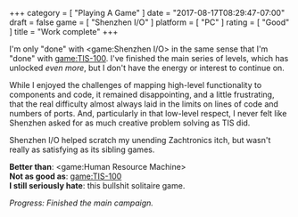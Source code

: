 +++
category = [ "Playing A Game" ]
date = "2017-08-17T08:29:47-07:00"
draft = false
game = [ "Shenzhen I/O" ]
platform = [ "PC" ]
rating = [ "Good" ]
title = "Work complete"
+++

I'm only "done" with <game:Shenzhen I/O> in the same sense that I'm "done" with <game:TIS-100>.  I've finished the main series of levels, which has unlocked <i>even more</i>, but I don't have the energy or interest to continue on.

While I enjoyed the challenges of mapping high-level functionality to components and code, it remained disappointing, and a little frustrating, that the real difficulty almost always laid in the limits on lines of code and numbers of ports.  And, particularly in that low-level respect, I never felt like Shenzhen asked for as much creative problem solving as TIS did.

Shenzhen I/O helped scratch my unending Zachtronics itch, but wasn't really as satisfying as its sibling games.

<b>Better than</b>: <game:Human Resource Machine>  
<b>Not as good as</b>: <game:TIS-100>  
<b>I still seriously hate</b>: this bullshit solitaire game.

<i>Progress: Finished the main campaign.</i>
